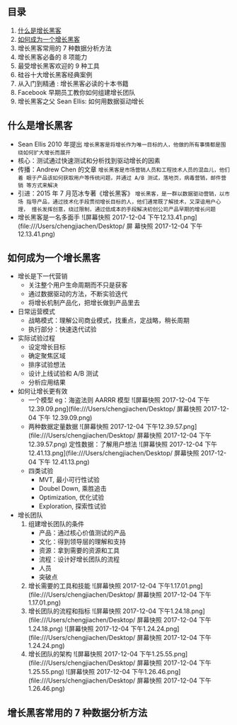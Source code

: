 ## 目录

1. [什么是增长黑客](#fir)
2. [如何成为一个增长黑客](#sec)
3. 增长黑客常用的 7 种数据分析方法
4. 增长黑客必备的 8 项能力
5. 最受增长黑客欢迎的 9 种工具
6. 硅谷十大增长黑客经典案例
7. 从入门到精通 : 增长黑客必读的十本书籍
8. Facebook 早期员工教你如何组建增长团队
9. 增长黑客之父 Sean Ellis: 如何用数据驱动增长

## 什么是增长黑客

* Sean Ellis 2010 年提出 `增长黑客是将增长作为唯一目标的人，他做的所有事情都是围
  绕如何扩大增长而展开`
* 核心：测试通过快速测试和分析找到驱动增长的因素
* 传播：Andrew Chen 的文章 `增长黑客是市场营销人员和工程技术人员的混血儿，他们着
  眼于产品该如何获取用户等传统问题，并通过 A/B 测试，落地页，病毒营销，邮件营销
  等方式来解决`
* 引进：2015 年 7 月范冰专著《增长黑客》 `增长黑客，是一群以数据驱动营销，以市场
  指导产品，通过技术化手段贯彻增长目标的人，他们通常既了解技术，又深谙用户心理，
  擅长发挥创意，绕过限制，通过低成本的手段解决初创公司产品早期的增长问题`
* 增长黑客是一名多面手
  ![屏幕快照 2017-12-04 下午12.13.41.png](file:///Users/chengjiachen/Desktop/ 屏
  幕快照 2017-12-04 下午 12.13.41.png)

## 如何成为一个增长黑客

* 增长是下一代营销
  * 关注整个用户生命周期而不只是获客
  * 通过数据驱动的方法，不断实验迭代
  * 将增长机制产品化，把增长做到产品里去
* 日常运营模式
  * 战略模式：理解公司商业模式，找重点，定战略，稍长周期
  * 执行部分：快速迭代试验
* 实际试验过程
  * 设定增长目标
  * 确定聚焦区域
  * 排序试验想法
  * 设计上线试验和 A/B 测试
  * 分析应用结果
* 如何让增长更有效
  * 一个模型 eg：海盗法则 AARRR 模型
    ![屏幕快照 2017-12-04 下午12.39.09.png](file:///Users/chengjiachen/Desktop/
    屏幕快照 2017-12-04 下午 12.39.09.png)
  * 两种数据定量数据
    ![屏幕快照 2017-12-04 下午12.39.57.png](file:///Users/chengjiachen/Desktop/
    屏幕快照 2017-12-04 下午 12.39.57.png) 定性数据：了解用户想法
    ![屏幕快照 2017-12-04 下午12.41.13.png](file:///Users/chengjiachen/Desktop/
    屏幕快照 2017-12-04 下午 12.41.13.png)
  * 四类试验
    * MVT, 最小可行性试验
    * Doubel Down, 乘胜追击
    * Optimization, 优化试验
    * Exploration, 探索性试验
* 增长团队
  1. 组建增长团队的条件
     * 产品：通过核心价值测试的产品
     * 文化：得到领导层的理解和支持
     * 资源：拿到需要的资源和工具
     * 流程：设计好增长团队的流程
     * 人员
     * 突破点
  2. 增长需要的工具和技能
     ![屏幕快照 2017-12-04 下午1.17.01.png](file:///Users/chengjiachen/Desktop/
     屏幕快照 2017-12-04 下午 1.17.01.png)
  3. 增长团队的流程和指标
     ![屏幕快照 2017-12-04 下午1.24.18.png](file:///Users/chengjiachen/Desktop/
     屏幕快照 2017-12-04 下午 1.24.18.png)
     ![屏幕快照 2017-12-04 下午1.24.24.png](file:///Users/chengjiachen/Desktop/
     屏幕快照 2017-12-04 下午 1.24.24.png)
  4. 增长团队的架构
     ![屏幕快照 2017-12-04 下午1.25.55.png](file:///Users/chengjiachen/Desktop/
     屏幕快照 2017-12-04 下午 1.25.55.png)
     ![屏幕快照 2017-12-04 下午1.26.46.png](file:///Users/chengjiachen/Desktop/
     屏幕快照 2017-12-04 下午 1.26.46.png)

## 增长黑客常用的 7 种数据分析方法
